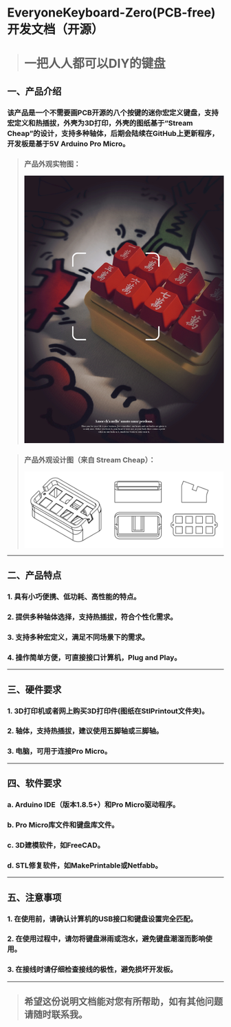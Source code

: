 # EveryoneKeyboard-Zero(PCB-free)开发文档（开源）
># 一把人人都可以DIY的键盘
## 一、产品介绍
### 该产品是一个不需要画PCB开源的八个按键的迷你宏定义键盘，支持宏定义和热插拔，外壳为3D打印，外壳的图纸基于“Stream Cheap”的设计，支持多种轴体，后期会陆续在GitHub上更新程序，开发板是基于5V Arduino Pro Micro。
>### 产品外观实物图：
>![实物图](/image/boxImg.jpg)

>### 产品外观设计图（来自 Stream Cheap）：
>![设计图](/image/StreamCheap_Drawings.jpg)
* * *
## 二、产品特点

### 1. 具有小巧便携、低功耗、高性能的特点。

### 2. 提供多种轴体选择，支持热插拔，符合个性化需求。

### 3. 支持多种宏定义，满足不同场景下的需求。

### 4. 操作简单方便，可直接接口计算机，Plug and Play。
* * *
## 三、硬件要求
### 1. 3D打印机或者网上购买3D打印件(图纸在StlPrintout文件夹)。
### 2. 轴体，支持热插拔，建议使用五脚轴或三脚轴。
### 3. 电脑，可用于连接Pro Micro。
* * *
## 四、软件要求
### a. Arduino IDE（版本1.8.5+）和Pro Micro驱动程序。

### b. Pro Micro库文件和键盘库文件。

### c. 3D建模软件，如FreeCAD。

### d. STL修复软件，如MakePrintable或Netfabb。
* * *
## 五、注意事项

### 1. 在使用前，请确认计算机的USB接口和键盘设置完全匹配。

### 2. 在使用过程中，请勿将键盘淋雨或泡水，避免键盘潮湿而影响使用。

### 3. 在接线时请仔细检查接线的极性，避免损坏开发板。
* * *
>## 希望这份说明文档能对您有所帮助，如有其他问题请随时联系我。
